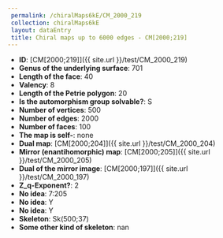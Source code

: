 ```yaml
--- 
 permalink: /chiralMaps6kE/CM_2000_219 
 collection: chiralMaps6kE
 layout: dataEntry
 title: Chiral maps up to 6000 edges - CM[2000;219]
---
```


- **ID**: [CM[2000;219]]({{ site.url }}/test/CM_2000_219)
- **Genus of the underlying surface**: 701
- **Length of the face**: 40
- **Valency**: 8
- **Length of the Petrie polygon**: 20
- **Is the automorphism group solvable?**: S
- **Number of vertices**: 500
- **Number of edges**: 2000
- **Number of faces**: 100
- **The map is self-**: none
- **Dual map**: [CM[2000;204]]({{ site.url }}/test/CM_2000_204)
- **Mirror (enantihomorphic) map**: [CM[2000;205]]({{ site.url }}/test/CM_2000_205)
- **Dual of the mirror image**: [CM[2000;197]]({{ site.url }}/test/CM_2000_197)
- **Z_q-Exponent?**: 2
- **No idea**:  7:205
- **No idea**: Y
- **No idea**: Y
- **Skeleton**: Sk(500;37)
- **Some other kind of skeleton**: nan
